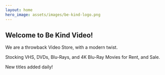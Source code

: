 ```yaml
---
layout: home
hero_image: assets/images/be-kind-logo.png
---
```



## Welcome to Be Kind Video!

We are a throwback Video Store, with a modern twist.

Stocking VHS, DVDs, Blu-Rays, and 4K Blu-Ray Movies for Rent, and Sale.

New titles added daily!
